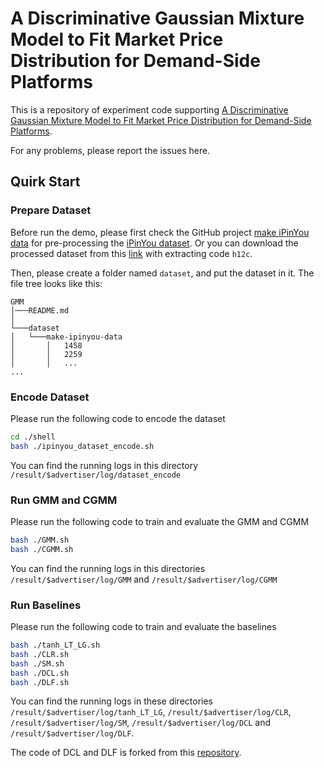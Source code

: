 # A Discriminative Gaussian Mixture Model to Fit Market Price Distribution for Demand-Side Platforms
This is a repository of experiment code supporting [A Discriminative Gaussian Mixture Model to Fit Market Price Distribution for Demand-Side Platforms]().

For any problems, please report the issues here.

## Quirk Start

### Prepare Dataset
Before run the demo, please first check the GitHub project [make iPinYou data](https://github.com/wnzhang/make-ipinyou-data) for pre-processing the [iPinYou dataset](http://data.computational-advertising.org).
Or you can download the processed dataset from this [link](https://pan.baidu.com/s/1bjeROrEuxouy9Mhfd1vrCw) with extracting code `h12c`.

Then, please create a folder named `dataset`, and put the dataset in it.
The file tree looks like this:
```
GMM
│───README.md
│
└───dataset
│   └───make-ipinyou-data
│       │   1458
│       │   2259
│       │   ...
...
```

### Encode Dataset
Please run the following code to encode the dataset
```bash
cd ./shell
bash ./ipinyou_dataset_encode.sh
```
You can find the running logs in this directory `/result/$advertiser/log/dataset_encode`

### Run GMM and CGMM
Please run the following code to train and evaluate the GMM and CGMM
```bash
bash ./GMM.sh
bash ./CGMM.sh
```
You can find the running logs in this directories `/result/$advertiser/log/GMM` and `/result/$advertiser/log/CGMM`


### Run Baselines
Please run the following code to train and evaluate the baselines
```bash
bash ./tanh_LT_LG.sh
bash ./CLR.sh
bash ./SM.sh
bash ./DCL.sh
bash ./DLF.sh
```
You can find the running logs in these directories `/result/$advertiser/log/tanh_LT_LG`, `/result/$advertiser/log/CLR`,
`/result/$advertiser/log/SM`, `/result/$advertiser/log/DCL` and `/result/$advertiser/log/DLF`.

The code of DCL and DLF is forked from this [repository](https://github.com/rk2900/DLF).







